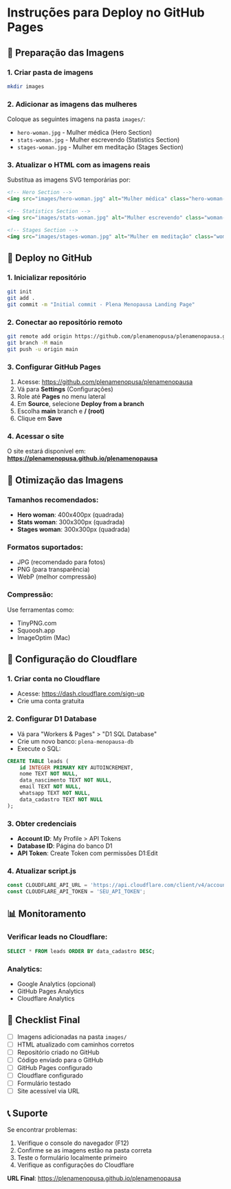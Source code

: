 # Instruções para Deploy no GitHub Pages

## 📁 Preparação das Imagens

### 1. Criar pasta de imagens
```bash
mkdir images
```

### 2. Adicionar as imagens das mulheres
Coloque as seguintes imagens na pasta `images/`:

- `hero-woman.jpg` - Mulher médica (Hero Section)
- `stats-woman.jpg` - Mulher escrevendo (Statistics Section)  
- `stages-woman.jpg` - Mulher em meditação (Stages Section)

### 3. Atualizar o HTML com as imagens reais

Substitua as imagens SVG temporárias por:

```html
<!-- Hero Section -->
<img src="images/hero-woman.jpg" alt="Mulher médica" class="hero-woman-img">

<!-- Statistics Section -->
<img src="images/stats-woman.jpg" alt="Mulher escrevendo" class="woman-writing-img">

<!-- Stages Section -->
<img src="images/stages-woman.jpg" alt="Mulher em meditação" class="woman-meditation-img">
```

## 🚀 Deploy no GitHub

### 1. Inicializar repositório
```bash
git init
git add .
git commit -m "Initial commit - Plena Menopausa Landing Page"
```

### 2. Conectar ao repositório remoto
```bash
git remote add origin https://github.com/plenamenopusa/plenamenopausa.git
git branch -M main
git push -u origin main
```

### 3. Configurar GitHub Pages

1. Acesse: https://github.com/plenamenopusa/plenamenopausa
2. Vá para **Settings** (Configurações)
3. Role até **Pages** no menu lateral
4. Em **Source**, selecione **Deploy from a branch**
5. Escolha **main** branch e **/ (root)**
6. Clique em **Save**

### 4. Acessar o site
O site estará disponível em:
**https://plenamenopusa.github.io/plenamenopausa**

## 📱 Otimização das Imagens

### Tamanhos recomendados:
- **Hero woman**: 400x400px (quadrada)
- **Stats woman**: 300x300px (quadrada)  
- **Stages woman**: 300x300px (quadrada)

### Formatos suportados:
- JPG (recomendado para fotos)
- PNG (para transparência)
- WebP (melhor compressão)

### Compressão:
Use ferramentas como:
- TinyPNG.com
- Squoosh.app
- ImageOptim (Mac)

## 🔧 Configuração do Cloudflare

### 1. Criar conta no Cloudflare
- Acesse: https://dash.cloudflare.com/sign-up
- Crie uma conta gratuita

### 2. Configurar D1 Database
- Vá para "Workers & Pages" > "D1 SQL Database"
- Crie um novo banco: `plena-menopausa-db`
- Execute o SQL:

```sql
CREATE TABLE leads (
    id INTEGER PRIMARY KEY AUTOINCREMENT,
    nome TEXT NOT NULL,
    data_nascimento TEXT NOT NULL,
    email TEXT NOT NULL,
    whatsapp TEXT NOT NULL,
    data_cadastro TEXT NOT NULL
);
```

### 3. Obter credenciais
- **Account ID**: My Profile > API Tokens
- **Database ID**: Página do banco D1
- **API Token**: Create Token com permissões D1:Edit

### 4. Atualizar script.js
```javascript
const CLOUDFLARE_API_URL = 'https://api.cloudflare.com/client/v4/accounts/SEU_ACCOUNT_ID/d1/database/SEU_DATABASE_ID/execute';
const CLOUDFLARE_API_TOKEN = 'SEU_API_TOKEN';
```

## 📊 Monitoramento

### Verificar leads no Cloudflare:
```sql
SELECT * FROM leads ORDER BY data_cadastro DESC;
```

### Analytics:
- Google Analytics (opcional)
- GitHub Pages Analytics
- Cloudflare Analytics

## 🎯 Checklist Final

- [ ] Imagens adicionadas na pasta `images/`
- [ ] HTML atualizado com caminhos corretos
- [ ] Repositório criado no GitHub
- [ ] Código enviado para o GitHub
- [ ] GitHub Pages configurado
- [ ] Cloudflare configurado
- [ ] Formulário testado
- [ ] Site acessível via URL

## 📞 Suporte

Se encontrar problemas:
1. Verifique o console do navegador (F12)
2. Confirme se as imagens estão na pasta correta
3. Teste o formulário localmente primeiro
4. Verifique as configurações do Cloudflare

**URL Final**: https://plenamenopusa.github.io/plenamenopausa
